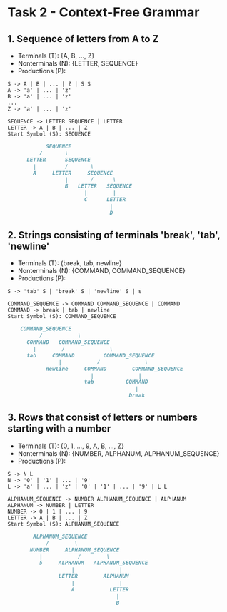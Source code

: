 # Task 2 - Context-Free Grammar

## 1. Sequence of letters from A to Z

- Terminals (T): {A, B, ..., Z}
- Nonterminals (N): {LETTER, SEQUENCE}
- Productions (P):

```plaintext
S -> A | B | ... | Z | S S
A -> 'a' | ... | 'z'
B -> 'a' | ... | 'z'
...
Z -> 'a' | ... | 'z'
```

```plaintext
SEQUENCE -> LETTER SEQUENCE | LETTER
LETTER -> A | B | ... | Z
Start Symbol (S): SEQUENCE
```

```markdown
            SEQUENCE
          /       \
      LETTER      SEQUENCE
        |         /       \
        A     LETTER     SEQUENCE
                  |       /      \
                  B   LETTER   SEQUENCE
                        |        |
                        C      LETTER
                                |
                                D
```

## 2. Strings consisting of terminals 'break', 'tab', 'newline'

- Terminals (T): {break, tab, newline}
- Nonterminals (N): {COMMAND, COMMAND_SEQUENCE}
- Productions (P):

```plaintext
S -> 'tab' S | 'break' S | 'newline' S | ε
```

```plaintext
COMMAND_SEQUENCE -> COMMAND COMMAND_SEQUENCE | COMMAND
COMMAND -> break | tab | newline
Start Symbol (S): COMMAND_SEQUENCE
```

```markdown
    COMMAND_SEQUENCE
          /           \
      COMMAND   COMMAND_SEQUENCE
        |        /              \
      tab     COMMAND         COMMAND_SEQUENCE
                |           /              \
            newline     COMMAND        COMMAND_SEQUENCE
                          |              |
                        tab          COMMAND
                                        |
                                      break
```

## 3. Rows that consist of letters or numbers starting with a number

- Terminals (T): {0, 1, ..., 9, A, B, ..., Z}
- Nonterminals (N): {NUMBER, ALPHANUM, ALPHANUM_SEQUENCE}
- Productions (P):

```plaintext
S -> N L
N -> '0' | '1' | ... | '9'
L -> 'a' | ... | 'z' | '0' | '1' | ... | '9' | L L
```

```plaintext
ALPHANUM_SEQUENCE -> NUMBER ALPHANUM_SEQUENCE | ALPHANUM
ALPHANUM -> NUMBER | LETTER
NUMBER -> 0 | 1 | ... | 9
LETTER -> A | B | ... | Z
Start Symbol (S): ALPHANUM_SEQUENCE
```

```markdown
        ALPHANUM_SEQUENCE
            /        \
       NUMBER     ALPHANUM_SEQUENCE
          |           /        \
          5     ALPHANUM   ALPHANUM_SEQUENCE
                    |              |
                LETTER        ALPHANUM
                    |              |
                    A           LETTER
                                  |
                                  B
```
